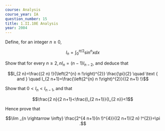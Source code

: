 ```yaml
---
course: Analysis
course_year: IA
question_number: 15
title: 1.II.10E Analysis
year: 2004
---
```



Define, for an integer $n \geq 0$,

$$I_{n}=\int_{0}^{\pi / 2} \sin ^{n} x d x$$

Show that for every $n \geq 2, n I_{n}=(n-1) I_{n-2}$, and deduce that

$$I_{2 n}=\frac{(2 n) !}{\left(2^{n} n !\right)^{2}} \frac{\pi}{2} \quad \text { and } \quad I_{2 n+1}=\frac{\left(2^{n} n !\right)^{2}}{(2 n+1) !}$$

Show that $0<I_{n}<I_{n-1}$, and that

$$\frac{2 n}{2 n+1}<\frac{I_{2 n+1}}{I_{2 n}}<1$$

Hence prove that

$$\lim _{n \rightarrow \infty} \frac{2^{4 n+1}(n !)^{4}}{(2 n+1)(2 n) !^{2}}=\pi .$$